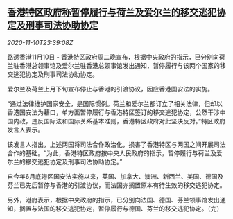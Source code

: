 <!--1605052498000-->
[香港特区政府称暂停履行与荷兰及爱尔兰的移交逃犯协定及刑事司法协助协定](https://cn.reuters.com/article/hk-holland-ireland-legal-deal-1111-idCNKBS27Q3GY)
------

<div><i>2020-11-10T23:39:08Z</i></div><p>路透香港11月10日 - 香港特区政府周二晚宣布，根据中央政府的指示，已分别向荷兰驻香港总领事馆及爱尔兰驻香港总领事馆发出通知，暂停履行与该两个国家的移交逃犯协定及刑事司法协助协定。</p><p>爱尔兰及荷兰上月下旬宣布停止与香港的引渡协议，因应香港国安法的实施。</p><p>“通过法律维护国家安全，是国际惯例。荷兰和爱尔兰都订立了相关法律，但却以香港国安法为藉口，单方面暂停履行与香港特区签订的移交逃犯协定，公然干涉中国内政，违反国际法和国际关系基本准则，香港特区政府对此坚决反对。”特区政府发言人表示。</p><p>该发言人指出，上述两国将司法合作政治化，损害了香港特区与两国之间开展司法合作的基础。“为此，香港特区政府按中央人民政府的指示，暂停履行与荷兰及爱尔兰的移交逃犯协定及刑事司法协助协定。”</p><p>自今年6月底港区国安法实施以来，英国、加拿大、澳洲、新西兰、美国、德国及芬兰已先后暂停与香港的引渡协议，而法国亦搁置原本有待生效的移交逃犯协定。</p><p>另外，港府表示，根据中央政府的指示，已分别向法国、德国、芬兰领事馆发出通知，搁置与法国的移交逃犯协定，暂停履行与德国、芬兰的移交逃犯协定。（完）</p>
